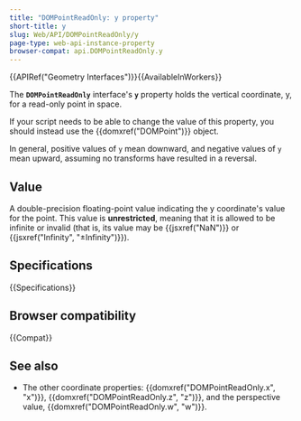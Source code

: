 ```yaml
---
title: "DOMPointReadOnly: y property"
short-title: y
slug: Web/API/DOMPointReadOnly/y
page-type: web-api-instance-property
browser-compat: api.DOMPointReadOnly.y
---
```


{{APIRef("Geometry Interfaces")}}{{AvailableInWorkers}}

The **`DOMPointReadOnly`** interface's
**`y`** property holds the vertical coordinate, y, for a
read-only point in space.

If your script needs to be able to change the value
of this property, you should instead use the {{domxref("DOMPoint")}} object.

In general, positive values of `y` mean downward, and negative values of
`y` mean upward, assuming no transforms have resulted in a reversal.

## Value

A double-precision floating-point value indicating the y coordinate's value for the
point. This value is **unrestricted**, meaning that it is allowed to be
infinite or invalid (that is, its value may be {{jsxref("NaN")}} or {{jsxref("Infinity", "±Infinity")}}).

## Specifications

{{Specifications}}

## Browser compatibility

{{Compat}}

## See also

- The other coordinate properties: {{domxref("DOMPointReadOnly.x", "x")}},
  {{domxref("DOMPointReadOnly.z", "z")}}, and the perspective value,
  {{domxref("DOMPointReadOnly.w", "w")}}.
